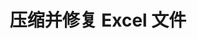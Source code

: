 ﻿---
title: 压缩并修复 Excel 文件
second_title: Aspose.Cells Cloud Documen
type: docs
url: /zh/compress-and-repair-excel-files/
linktitle: 压缩和修复
keywords: Deep file compression vs. Quick compression; Comprehensive file repair vs. Partial repair attempts; Automatic error detection vs. User manual check
description: 通过减小文件大小来优化存储空间并提供修复损坏文件的功能，它确保了数据的完整性和可用性
weight: 100
kwords: 深度文件压缩与快速压缩；全面文件修复与部分修复尝试；自动错误检测与用户手动检查
---
